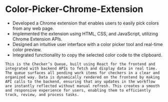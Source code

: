 # Color-Picker-Chrome-Extension
- Developed a Chrome extension that enables users to easily pick colors from any web page.
- Implemented the extension using HTML, CSS, and JavaScript, utilizing Chrome Extension APIs.
- Designed an intuitive user interface with a color picker tool and real-time color preview.
- Integrated functionality to copy the selected color code to the clipboard.
```
This is the Checker’s Queue, built using React for the frontend and integrated with backend APIs to fetch and display data in real time. The queue surfaces all pending work items for checkers in a clear and organized way. Data is dynamically rendered on the frontend by making API calls to the backend, ensuring that any updates in the workflow are instantly reflected without manual refresh. This creates a smooth and responsive experience for users, enabling them to efficiently track, review, and process tasks.
```
